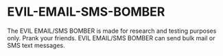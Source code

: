# EVIL-EMAIL-SMS-BOMBER
The EVIL EMAIL/SMS BOMBER is made for research and testing purposes only.  Prank your friends.  EVIL EMAIL/SMS BOMBER can send bulk mail or SMS text messages.
